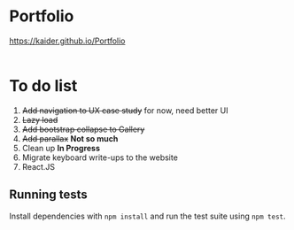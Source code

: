 # Portfolio

https://kaider.github.io/Portfolio
<br>
<br>
# To do list
1. ~~Add navigation to UX case study~~ for now, need better UI
2. ~~Lazy load~~
3. ~~Add bootstrap collapse to Gallery~~
4. ~~Add parallax~~ **Not so much**
5. Clean up **In Progress**
6. Migrate keyboard write-ups to the website
7. React.JS

## Running tests

Install dependencies with `npm install` and run the test suite using `npm test`.
